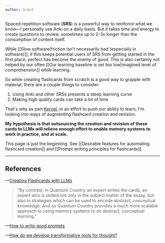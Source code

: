```yaml
---
author: Grant
---
```

Spaced repetition software (**SRS**) is a powerful way to reinforce what we know—I personally use Anki on a daily basis. But it takes time and energy to create questions to review, sometimes up to 2-3x longer than the consumption of content itself. 

While [[Slow software|friction isn't necessarily bad (especially in software)]], if this keeps potential users of SRS from getting started in the first place, perfect has become the enemy of good. This is also certainly not helped by our often [[Our learning baseline is set too low|imagined level of comprehension]] while learning.

So while creating flashcards from scratch is a good way to grapple with material, there are a couple things to consider:
1. Using Anki and other SRSs presents a steep learning curve
2. Making high quality cards can take a lot of time

That's why as part [Kernel](https://www.kernel.community/en/), in an effort to push our ability to learn, I'm looking into ways of augmenting flashcard creation and revision.

**My hypothesis is that outsourcing the creation and revision of these cards to LLMs will relieve enough effort to enable memory systems to work in practice, and at scale.** 

This page is just the beginning. See [[Desirable features for automating flashcard creation]] and [[Prompt writing principles for flashcards]].

---
## References

—[Creating Flashcards with LLMs](https://www.lesswrong.com/posts/hGhBhLsgNWLCJ3g9b/creating-flashcards-with-llms)

> "By contrast, in Quantum Country an expert writes the cards, an expert who is skilled not only in the subject matter of the essay, but also in strategies which can be used to encode abstract, conceptual knowledge. And so Quantum Country provides a much more scalable approach to using memory systems to do abstract, conceptual learning."

—[How to write good prompts](https://andymatuschak.org/prompts/)

—[How do we develop transformative tools for thought?](https://numinous.productions/ttft)
